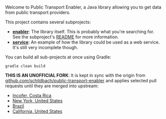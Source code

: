 Welcome to Public Transport Enabler, a Java library allowing you to get data from public transport providers.

This project contains several subprojects:

 * [__enabler__](enabler):
     The library itself. This is probably what you're searching for. See the subproject's [README](enabler/README.md) for more information.
 * [__service__](service):
     An example of how the library could be used as a web service. It's still very incomplete though.

You can build all sub-projects at once using Gradle:

`gradle clean build`

**THIS IS AN UNOFFICIAL FORK**: It is kept in sync with the origin from
[github.com/schildbach/public-transport-enabler](https://github.com/schildbach/public-transport-enabler) and applies selected pull requests until they are merged into upstream:

* [Incofer, Costa Rica](https://github.com/schildbach/public-transport-enabler/pull/146)
* [New York, United States](https://github.com/schildbach/public-transport-enabler/pull/97)
* [Brazil](https://github.com/schildbach/public-transport-enabler/pull/179)
* [California, United States](https://github.com/schildbach/public-transport-enabler/pull/164)
